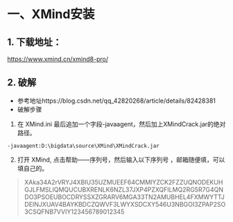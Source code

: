 # 一、XMind安装

## 1. 下载地址：
https://www.xmind.cn/xmind8-pro/

## 2.  破解
- 参考地址https://blog.csdn.net/qq_42820268/article/details/82428381 
- 破解步骤
1. 在 XMind.ini 最后追加一个字段-javaagent，然后加上XMindCrack.jar的绝对路径。
  ```
-javaagent:D:\bigdata\source\XMind\XMindCrack.jar
  ```

2. 打开 XMind, 点击帮助——序列号，然后输入以下序列号 ，邮箱随便填，可以填自己的。
> XAka34A2rVRYJ4XBIU35UZMUEEF64CMMIYZCK2FZZUQNODEKUHGJLFMSLIQMQUCUBXRENLK6NZL37JXP4PZXQFILMQ2RG5R7G4QNDO3PSOEUBOCDRYSSXZGRARV6MGA33TN2AMUBHEL4FXMWYTTJDEINJXUAV4BAYKBDCZQWVF3LWYXSDCXY546U3NBGOI3ZPAP2SO3CSQFNB7VVIY123456789012345